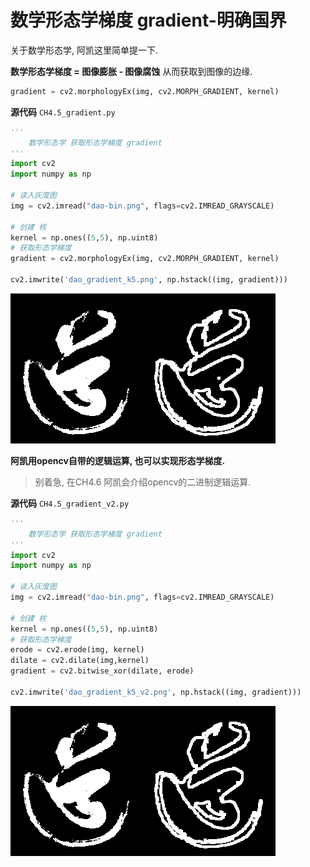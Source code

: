 # 数学形态学梯度 gradient-明确国界

关于数学形态学, 阿凯这里简单提一下. 

**数学形态学梯度 = 图像膨胀 - 图像腐蚀** 从而获取到图像的边缘.

```python
gradient = cv2.morphologyEx(img, cv2.MORPH_GRADIENT, kernel)
```



**源代码** `CH4.5_gradient.py`

```python
'''
    数学形态学 获取形态学梯度 gradient
'''
import cv2
import numpy as np

# 读入灰度图
img = cv2.imread("dao-bin.png", flags=cv2.IMREAD_GRAYSCALE)

# 创建 核
kernel = np.ones((5,5), np.uint8)
# 获取形态学梯度
gradient = cv2.morphologyEx(img, cv2.MORPH_GRADIENT, kernel)

cv2.imwrite('dao_gradient_k5.png', np.hstack((img, gradient)))
```



![dao_gradient_k5](./image/dao_gradient_k5.png)



**阿凯用opencv自带的逻辑运算, 也可以实现形态学梯度.**

> 别着急, 在CH4.6 阿凯会介绍opencv的二进制逻辑运算.



**源代码** `CH4.5_gradient_v2.py`

```python
'''
    数学形态学 获取形态学梯度 gradient
'''
import cv2
import numpy as np

# 读入灰度图
img = cv2.imread("dao-bin.png", flags=cv2.IMREAD_GRAYSCALE)

# 创建 核
kernel = np.ones((5,5), np.uint8)
# 获取形态学梯度
erode = cv2.erode(img, kernel)
dilate = cv2.dilate(img,kernel)
gradient = cv2.bitwise_xor(dilate, erode)

cv2.imwrite('dao_gradient_k5_v2.png', np.hstack((img, gradient)))
```



![dao_gradient_k5_v2](./image/dao_gradient_k5_v2.png)
